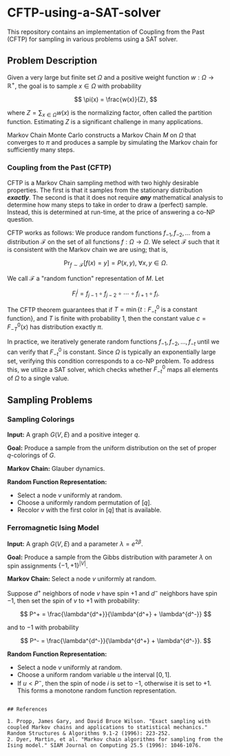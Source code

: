 # CFTP-using-a-SAT-solver

This repository contains an implementation of Coupling from the Past (CFTP) for sampling in various problems using a SAT solver.

## Problem Description

Given a very large but finite set $\Omega$ and a positive weight function $w : \Omega \to \mathbb{R}^+$, the goal is to sample $x \in \Omega$ with probability 

$$
\pi(x) = \frac{w(x)}{Z},
$$

where $Z = \sum_{x \in \Omega} w(x)$ is the normalizing factor, often called the partition function. Estimating $Z$ is a significant challenge in many applications.

Markov Chain Monte Carlo constructs a Markov Chain $M$ on $\Omega$ that converges to $\pi$ and produces a sample by simulating the Markov chain for sufficiently many steps.

### Coupling from the Past (CFTP)
CFTP is a Markov Chain sampling method with two highly desirable properties. The first is that it samples from the stationary distribution ***exactly***. The second is that it does not require ***any*** mathematical analysis to determine how many steps to take in order to draw a (perfect) sample. Instead, this is determined at run-time,  at the price of answering a co-NP question. 

CFTP works as follows: We produce random functions $f_{-1}, f_{-2}, \ldots$ from a distribution $\mathcal{F}$ on the set of all functions $f: \Omega \to \Omega$. We select $\mathcal{F}$ such that it is consistent with the Markov chain we are using; that is, 

$$ \Pr_{f \sim \mathcal{F}}[f(x) = y] = P(x, y), \ \forall x, y \in \Omega. $$

We call $\mathcal{F}$ a "random function" representation of $M$. Let

$$ F^j_i = f_{j-1} \circ f_{j-2} \circ \cdots \circ f_{i+1} \circ f_i. $$

The CFTP theorem guarantees that if $`T = \min\{t : F^0_{-t}\text{ is a constant function}\},`$
and $T$ is finite with probability 1, then the constant value $c = F^0_{-T}(x)$ has distribution exactly $\pi$.

In practice, we iteratively generate random functions $f_{-1}, f_{-2}, \ldots, f_{-t}$ until we can verify that $F^0_{-t}$ is constant. Since $\Omega$ is typically an exponentially large set, verifying this condition corresponds to a co-NP problem. To address this, we utilize a SAT solver, which checks whether $F^0_{-t}$ maps all elements of $\Omega$ to a single value.

## Sampling Problems

### Sampling Colorings

**Input:** A graph $G(V, E)$ and a positive integer $q$.

**Goal:** Produce a sample from the uniform distribution on the set of proper $q$-colorings of $G$.

**Markov Chain:** Glauber dynamics.

**Random Function Representation:**
- Select a node $v$ uniformly at random.
- Choose a uniformly random permutation of $[q]$.
- Recolor $v$ with the first color in $[q]$ that is available.

### Ferromagnetic Ising Model

**Input:** A graph $G(V, E)$ and a parameter $\lambda = e^{2\beta}$.

**Goal:** Produce a sample from the Gibbs distribution with parameter $\lambda$ on spin assignments $`\{-1, +1\}^{|V|}`$.

**Markov Chain:** Select a node $v$ uniformly at random.

Suppose $d^+$ neighbors of node $v$ have spin $+1$ and $d^-$ neighbors have spin $-1$, then set the spin of $v$ to $+1$ with probability:

$$
P^+ = \frac{\lambda^{d^+}}{\lambda^{d^+} + \lambda^{d^-}}
$$

and to $-1$ with probability

$$
P^- = \frac{\lambda^{d^-}}{\lambda^{d^+} + \lambda^{d^-}}.
$$


**Random Function Representation:** 
- Select a node $v$ uniformly at random.
- Choose a uniform random variable $u$ the interval $[0,1]$.
- If $u < P^-$, then the spin of node $i$ is set to $-1$, otherwise it is set to $+1$. This forms a monotone random function representation.

```

## References

1. Propp, James Gary, and David Bruce Wilson. "Exact sampling with coupled Markov chains and applications to statistical mechanics." Random Structures & Algorithms 9.1‐2 (1996): 223-252.
2. Dyer, Martin, et al. "Markov chain algorithms for sampling from the Ising model." SIAM Journal on Computing 25.5 (1996): 1046-1076.
